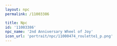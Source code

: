 ```yaml
---
layout: npc
permalink: /11003386

title: Npc
id: '11003386'
npc_name: '2nd Anniversary Wheel of Joy'
icon_url: 'portrait/npc/11000474_roulette1_p.png'
---
```

